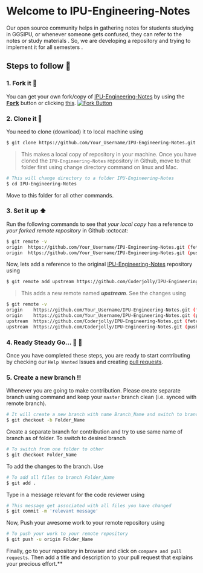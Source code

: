 # Welcome to IPU-Engineering-Notes

Our open source community helps in gathering notes for students studying in GGSIPU, or whenever someone gets confused, they can refer to the notes or study materials . 
So, we are developing a repository and trying to implement it for all semesters .
## Steps to follow :scroll:

### 1. Fork it :fork_and_knife:
You can get your own fork/copy of [IPU-Engineering-Notes](https://github.com/CoderJolly/IPU-Engineering-Notes) by using the <a href="https://github.com/CoderJolly/IPU_Engineering_Material/new/master?readme=1#fork-destination-box"><kbd><b>Fork</b></kbd></a> button or clicking [this](https://github.com/CoderJolly/IPU-Engineering-Notes/new/master?readme=1#fork-destination-box).
 [![Fork Button](https://help.github.com/assets/images/help/repository/fork_button.jpg)](https://github.com/CoderJolly/IPU-Engineering-Notes)
 
 
### 2. Clone it :busts_in_silhouette:
You need to clone (download) it to local machine using
```sh
$ git clone https://github.com/Your_Username/IPU-Engineering-Notes.git
```
> This makes a local copy of repository in your machine.
Once you have cloned the `IPU-Engineering-Notes` repository in Github, move to that folder first using change directory command on linux and Mac.
```sh
# This will change directory to a folder IPU-Engineering-Notes
$ cd IPU-Engineering-Notes
```
Move to this folder for all other commands.

### 3. Set it up :arrow_up:
Run the following commands to see that *your local copy* has a reference to *your forked remote repository* in Github :octocat:
```sh
$ git remote -v
origin  https://github.com/Your_Username/IPU-Engineering-Notes.git (fetch)
origin  https://github.com/Your_Username/IPU-Engineering-Notes.git (push)
```
Now, lets add a reference to the original [IPU-Engineering-Notes](https://github.com/Coderjolly/IPU_Engineering_Material) repository using
```sh
$ git remote add upstream https://github.com/Coderjolly/IPU-Engineering-Notes.git
```
> This adds a new remote named ***upstream***.
See the changes using
```sh
$ git remote -v
origin    https://github.com/Your_Username/IPU-Engineering-Notes.git (fetch)
origin    https://github.com/Your_Username/IPU-Engineering-Notes.git (push)
upstream  https://github.com/Coderjolly/IPU-Engineering-Notes.git (fetch)
upstream  https://github.com/Coderjolly/IPU-Engineering-Notes.git (push)
```

### 4. Ready Steady Go... :turtle: :rabbit2:
Once you have completed these steps, you are ready to start contributing by checking our `Help Wanted` Issues and creating [pull requests](https://github.com/Coderjolly/IPU-Engineering-Notes.git/pulls).

### 5. Create a new branch :bangbang:
Whenever you are going to make contribution. Please create separate branch using command and keep your `master` branch clean (i.e. synced with remote branch).
```sh
# It will create a new branch with name Branch_Name and switch to branch Folder_Name
$ git checkout -b Folder_Name
```
Create a separate branch for contribution and try to use same name of branch as of folder.
To switch to desired branch
```sh
# To switch from one folder to other
$ git checkout Folder_Name
```
To add the changes to the branch. Use
```sh
# To add all files to branch Folder_Name
$ git add .
```
Type in a message relevant for the code reviewer using
```sh
# This message get associated with all files you have changed
$ git commit -m 'relevant message'
```
Now, Push your awesome work to your remote repository using
```sh
# To push your work to your remote repository
$ git push -u origin Folder_Name
```
Finally, go to your repository in browser and click on `compare and pull requests`.
Then add a title and description to your pull request that explains your precious effort.**

